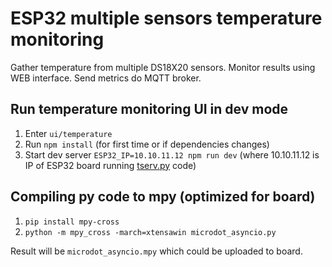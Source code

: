 # ESP32 multiple sensors temperature monitoring

Gather temperature from multiple DS18X20 sensors.
Monitor results using WEB interface.
Send metrics do MQTT broker.

## Run temperature monitoring UI in dev mode
1. Enter `ui/temperature`
2. Run `npm install` (for first time or if dependencies changes)
3. Start dev server `ESP32_IP=10.10.11.12 npm run dev` (where 10.10.11.12 is IP of ESP32 board running [tserv.py](tserv.py) code)

## Compiling py code to mpy (optimized for board)
1. `pip install mpy-cross`
2. `python -m mpy_cross -march=xtensawin microdot_asyncio.py`

Result will be `microdot_asyncio.mpy` which could be uploaded to board.